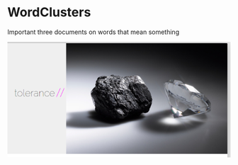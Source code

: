 WordClusters
============

Important three documents on words that mean something


![Image](Writings/img/coal%20to%20diamonds.PNG?raw=true)

